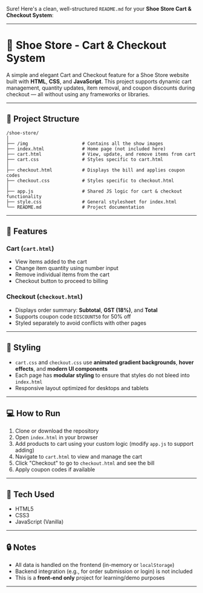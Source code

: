 Sure! Here's a clean, well-structured `README.md` for your **Shoe Store Cart & Checkout System**:

---

# 🥿 Shoe Store - Cart & Checkout System

A simple and elegant Cart and Checkout feature for a Shoe Store website built with **HTML**, **CSS**, and **JavaScript**. This project supports dynamic cart management, quantity updates, item removal, and coupon discounts during checkout — all without using any frameworks or libraries.

---

## 📂 Project Structure

```
/shoe-store/
│
├── /img                    # Contains all the show images
├── index.html              # Home page (not included here)
├── cart.html               # View, update, and remove items from cart
├── cart.css                # Styles specific to cart.html
│
├── checkout.html           # Displays the bill and applies coupon codes
├── checkout.css            # Styles specific to checkout.html
│
├── app.js                  # Shared JS logic for cart & checkout functionality
├── style.css               # General stylesheet for index.html
└── README.md               # Project documentation
```

---

## 🛒 Features

### Cart (`cart.html`)
- View items added to the cart
- Change item quantity using number input
- Remove individual items from the cart
- Checkout button to proceed to billing

### Checkout (`checkout.html`)
- Displays order summary: **Subtotal**, **GST (18%)**, and **Total**
- Supports coupon code `DISCOUNT50` for 50% off
- Styled separately to avoid conflicts with other pages

---

## 🎨 Styling

- `cart.css` and `checkout.css` use **animated gradient backgrounds**, **hover effects**, and **modern UI components**
- Each page has **modular styling** to ensure that styles do not bleed into `index.html`
- Responsive layout optimized for desktops and tablets

---

## 💻 How to Run

1. Clone or download the repository
2. Open `index.html` in your browser
3. Add products to cart using your custom logic (modify `app.js` to support adding)
4. Navigate to `cart.html` to view and manage the cart
5. Click "Checkout" to go to `checkout.html` and see the bill
6. Apply coupon codes if available

---

## 🧠 Tech Used

- HTML5
- CSS3
- JavaScript (Vanilla)

---

## 🔒 Notes

- All data is handled on the frontend (in-memory or `localStorage`)
- Backend integration (e.g., for order submission or login) is not included
- This is a **front-end only** project for learning/demo purposes

---
